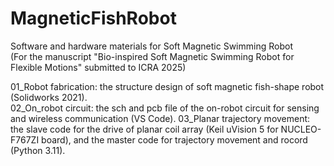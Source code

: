 # MagneticFishRobot
Software and hardware materials for Soft Magnetic Swimming Robot  
(For the manuscript "Bio-inspired Soft Magnetic Swimming Robot for Flexible Motions" submitted to ICRA 2025)

01_Robot fabrication: the structure design of soft magnetic fish-shape robot (Solidworks 2021).  
02_On_robot circuit: the sch and pcb file of the on-robot circuit for sensing and wireless communication (VS Code).
03_Planar trajectory movement: the slave code for the drive of planar coil array (Keil uVision 5 for NUCLEO-F767ZI board), and the master code for trajectory movement and rocord (Python 3.11).



